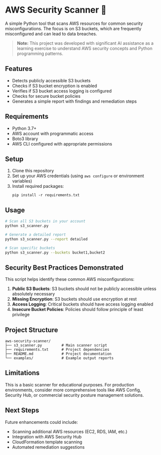 # AWS Security Scanner 🤖

A simple Python tool that scans AWS resources for common security misconfigurations. The focus is on S3 buckets, which are frequently misconfigured and can lead to data breaches.

> **Note:** This project was developed with significant AI assistance as a learning exercise to understand AWS security concepts and Python programming patterns.

## Features

- Detects publicly accessible S3 buckets
- Checks if S3 bucket encryption is enabled
- Verifies if S3 bucket access logging is configured
- Checks for secure bucket policies
- Generates a simple report with findings and remediation steps

## Requirements

- Python 3.7+
- AWS account with programmatic access
- Boto3 library
- AWS CLI configured with appropriate permissions

## Setup

1. Clone this repository
2. Set up your AWS credentials (using `aws configure` or environment variables)
3. Install required packages:
   ```
   pip install -r requirements.txt
   ```

## Usage

```bash
# Scan all S3 buckets in your account
python s3_scanner.py

# Generate a detailed report
python s3_scanner.py --report detailed

# Scan specific buckets
python s3_scanner.py --buckets bucket1,bucket2
```

## Security Best Practices Demonstrated

This script helps identify these common AWS misconfigurations:

1. **Public S3 Buckets**: S3 buckets should not be publicly accessible unless absolutely necessary
2. **Missing Encryption**: S3 buckets should use encryption at rest
3. **Access Logging**: Critical buckets should have access logging enabled
4. **Insecure Bucket Policies**: Policies should follow principle of least privilege

## Project Structure

```
aws-security-scanner/
├── s3_scanner.py         # Main scanner script
├── requirements.txt      # Project dependencies
├── README.md             # Project documentation
└── examples/             # Example output reports
```

## Limitations

This is a basic scanner for educational purposes. For production environments, consider more comprehensive tools like AWS Config, Security Hub, or commercial security posture management solutions.

## Next Steps

Future enhancements could include:
- Scanning additional AWS resources (EC2, RDS, IAM, etc.)
- Integration with AWS Security Hub
- CloudFormation template scanning
- Automated remediation suggestions
